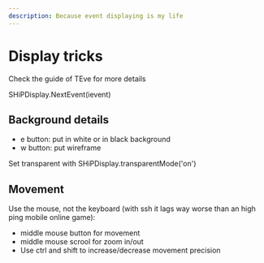 ```yaml
---
description: Because event displaying is my life
---
```


# Display tricks

Check the guide of TEve for more details

SHiPDisplay.NextEvent(ievent)

## Background details

* e button: put in white or in black background
* w button: put wireframe

Set transparent with SHiPDisplay.transparentMode('on')

## Movement

Use the mouse, not the keyboard (with ssh it lags way worse than an high ping mobile online game):

* middle mouse button for movement
* middle mouse scrool for zoom in/out
* Use ctrl and shift to increase/decrease movement precision

